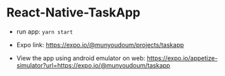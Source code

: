# React-Native-TaskApp

* run app: `yarn start`

* Expo link: https://expo.io/@munyoudoum/projects/taskapp
* View the app using android emulator on web: https://expo.io/appetize-simulator?url=https://expo.io/@munyoudoum/taskapp
